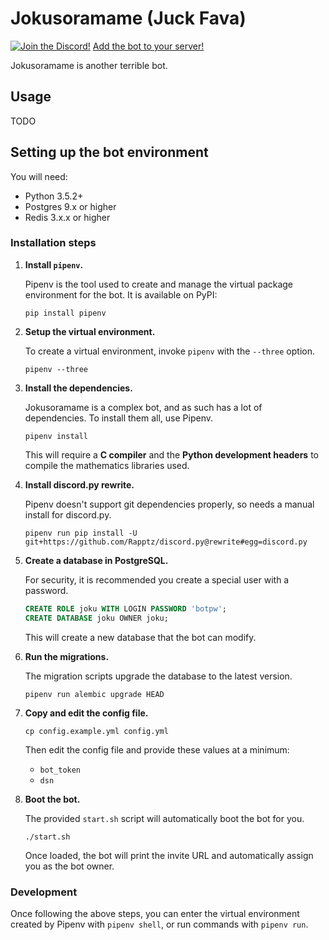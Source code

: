 # Jokusoramame (Juck Fava)

[![Join the Discord!](https://discordapp.com/api/guilds/237980238536114176/widget.png)](https://discord.gg/uQwVat8)
[Add the bot to your server!](https://discordapp.com/oauth2/authorize?client_id=235114171270823936&scope=bot)
 
Jokusoramame is another terrible bot.

## Usage

TODO

## Setting up the bot environment

You will need:

 - Python 3.5.2+
 - Postgres 9.x or higher
 - Redis 3.x.x or higher

### Installation steps

1. **Install `pipenv`.**

    Pipenv is the tool used to create and manage the virtual package
    environment for the bot. It is available on PyPI:

     `pip install pipenv`

2. **Setup the virtual environment.**

    To create a virtual environment, invoke `pipenv` with the `--three`
    option.

     `pipenv --three`

3. **Install the dependencies.**

    Jokusoramame is a complex bot, and as such has a lot of
    dependencies. To install them all, use Pipenv.

     `pipenv install`

    This will require a **C compiler** and the **Python development
    headers** to compile the mathematics libraries used.

4. **Install discord.py rewrite.**

    Pipenv doesn't support git dependencies properly, so needs a manual
    install for discord.py.

     `pipenv run pip install -U git+https://github.com/Rapptz/discord.py@rewrite#egg=discord.py`

5. **Create a database in PostgreSQL.**

    For security, it is recommended you create a special user with a
    password.

     ```sql
     CREATE ROLE joku WITH LOGIN PASSWORD 'botpw';
     CREATE DATABASE joku OWNER joku;
     ```

    This will create a new database that the bot can modify.

6. **Run the migrations.**

    The migration scripts upgrade the database to the latest version.

     `pipenv run alembic upgrade HEAD`

7. **Copy and edit the config file.**

     `cp config.example.yml config.yml`

    Then edit the config file and provide these values at a minimum:

     - `bot_token`
     - `dsn`

8. **Boot the bot.**

    The provided `start.sh` script will automatically boot the bot for
    you.

     `./start.sh`

    Once loaded, the bot will print the invite URL and automatically
    assign you as the bot owner.

### Development

Once following the above steps, you can enter the virtual environment
created by Pipenv with `pipenv shell`, or run commands with
`pipenv run`.
